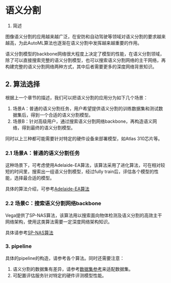 # 语义分割

1. 简述

图像语义分割的应用越来越广泛，在安防和自动驾驶等领域对语义分割的要求越来越高，为此AutoML算法也逐渐在语义分割中发挥越来越重要的作用。

语义分割模型的backbone网络很大程度上决定了模型的性能，在语义分割领域，除了可以直接搜索完整的语义分割模型，也可以搜索语义分割网络的主干网络，再构建完整的语义分割网络两种方式，其中后者需要更多的深度网络背景知识。

## 2. 算法选择

根据上一个章节的描述，我们可以把语义分割的应用分为如下几个场景：

1. 场景A：普通的语义分割任务，用户希望提供语义分割的训练数据集和测试数据集后，得到一个合适的语义分割模型。
2. 场景B：针对高级用户，通过搜索语义分割网络backbone，再构造语义网络，得到最终的语义分割模型。

同时以上三种都可能需要针对特定的硬件设备来部署模型，如Atlas 310芯片等。

### 2.1 场景A：普通的语义分割任务

这种场景下，可考虑使用Adelaide-EA算法，该算法采用了进化算法，可在相对较短的时间里，搜索出一组语义分割模型，经过fully train后，评估各个模型的性能，选择最合适的模型。

具体的算法介绍，可参考[Adelaide-EA算法](../algorithms/adelaide_ea.md)

### 2.2 场景C：搜索语义分割网络backbone

Vega提供了SP-NAS算法，该算法用以搜索面向物体检测及语义分割的高效主干网络架构，使用这类算法需要一定深度网络架构知识。

具体请参考[SP-NAS算法](../algorithms/sp_nas.md)

### 3. pipeline

具体的pipeline的构造，请参考各个算法。同时还需要注意：

1. 语义分割的数据集有差异，请参考[数据集参考](../developer/datasets.md)来适配数据集。
2. 可配置评估服务针对特定的硬件评测模型性能。
